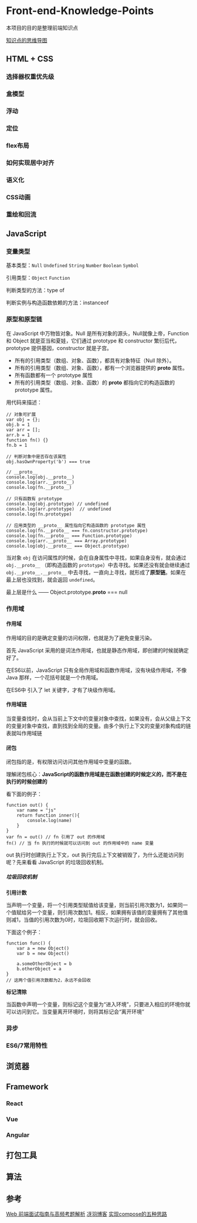 # Front-end-Knowledge-Points
本项目的目的是整理前端知识点

[知识点的思维导图](http://naotu.baidu.com/file/dbef5fd56e74b51ead825bcd83f38a56?token=2f6920a3f522cca8)

## HTML + CSS

### 选择器权重优先级

### 盒模型

### 浮动

### 定位

### flex布局

### 如何实现居中对齐

### 语义化

### CSS动画

### 重绘和回流

## JavaScript

### 变量类型

基本类型：`Null` `Undefined` `String` `Number` `Boolean` `Symbol` 

引用类型：`Object` `Function`

判断类型的方法：type of

判断实例与构造函数依赖的方法：instanceof

### 原型和原型链

在 JavaScript 中万物皆对象。Null 是所有对象的源头，Null就像上帝，Function 和 Object 就是亚当和夏娃，它们通过 prototype 和 constructor 繁衍后代，prototype 提供基因，constructor 就是子宫。

* 所有的引用类型（数组、对象、函数），都具有对象特征（Null 除外）。
* 所有的引用类型（数组、对象、函数），都有一个浏览器提供的 __proto__ 属性。
* 所有函数都有一个 prototype 属性
* 所有的引用类型（数组、对象、函数）的 __proto__ 都指向它的构造函数的 prototype 属性。

用代码来描述：

```
// 对象可扩展
var obj = {};
obj.b = 1
var arr = [];
arr.b = 1
function fn() {}
fn.b = 1 

// 判断对象中是否存在该属性
obj.hasOwnProperty('b') === true

// __proto__
console.log(obj.__proto__)
console.log(arr.__proto__)
console.log(fn.__proto__)

// 只有函数有 prototype
console.log(obj.prototype) // undefined
console.log(arr.prototype)	// undefined
console.log(fn.prototype)

// 应用类型的 __proto__ 属性指向它构造函数的 prototype 属性
console.log(fn.__proto__ === fn.constructor.prototype)                
console.log(fn.__proto__ === Function.prototype)                
console.log(arr.__proto__ === Array.prototype)                
console.log(obj.__proto__ === Object.prototype) 
```

当对象 `obj` 在访问属性的时候，会在自身属性中寻找，如果自身没有，就会通过 `obj.__proto__` （即构造函数的 `prototype`）中去寻找。如果还没有就会继续通过 `obj.__proto__.__proto__` 中去寻找，一直向上寻找，就形成了**原型链**。如果在最上层也没找到，就会返回 `undefined`。

最上层是什么 —— Object.prototype.__proto__ === null

### <a herf="#scope">作用域</a>

#### 作用域

作用域的目的是确定变量的访问权限，也就是为了避免变量污染。

首先 JavaScript 采用的是词法作用域，也就是静态作用域，即创建的时候就确定好了。

在ES6以前，JavaScript 只有全局作用域和函数作用域，没有块级作用域，不像 Java 那样，一个花括号就是一个作用域。

在ES6中 引入了 let 关键字，才有了块级作用域。

#### 作用域链

当变量查找时，会从当前上下文中的变量对象中查找，如果没有，会从父级上下文的变量对象中查找，直到找到全局的变量。由多个执行上下文的变量对象构成的链表就叫作用域链

#### 闭包

闭包指的是，有权限访问访问其他作用域中变量的函数。

理解闭包核心：**JavaScript的函数作用域是在函数创建的时候定义的，而不是在执行的时候创建的**

看下面的例子：

```
function out() {
	var name = "js"
	return function inner(){
		console.log(name)
	}
}
var fn = out() // fn 引用了 out 的作用域
fn() // 当 fn 执行的时候就可以访问到 out 的作用域中的 name 变量
```

out 执行时创建执行上下文，out 执行完后上下文被销毁了，为什么还能访问到呢？先来看看 JavaScript 的垃圾回收机制。

##### 垃圾回收机制

**引用计数**

当声明一个变量，将一个引用类型赋值给该变量，则当前引用次数为1，如果同一个值赋给另一个变量，则引用次数加1。相反，如果拥有该值的变量拥有了其他值则减1，当值的引用次数为0时，垃圾回收期下次运行时，就会回收。

下面这个例子：

```
function func() {
	var a = new Object()
	var b = new Object()
	
	a.someOtherObject = b
	b.otherObject = a
}
// 这两个值引用次数都为2，永远不会回收
```
 	
**标记清除**
	
当函数中声明一个变量，则标记这个变量为“进入环境”，只要进入相应的环境你就可以访问到它。当变量离开环境时，则将其标记会“离开环境”

### 异步

### ES6/7常用特性

## 浏览器

## Framework

### React

### Vue

### Angular

## 打包工具

## 算法

## 参考
[Web 前端面试指南与高频考题解析](https://juejin.im/book/5a8f9ddcf265da4e9f6fb959)
[冴羽博客](https://github.com/mqyqingfeng/Blog)
[实现compose的五种思路](https://segmentfault.com/a/1190000011447164)
